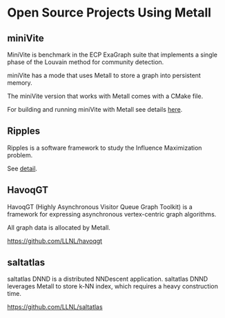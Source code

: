 # Open Source Projects Using Metall

## miniVite

MiniVite is benchmark in the ECP ExaGraph suite that implements a single phase of the Louvain method for community detection.

miniVite has a mode that uses Metall to store a graph into persistent memory.

The miniVite version that works with Metall comes with a CMake file.

For building and running miniVite with Metall see details [here](https://github.com/ECP-ExaGraph/miniVite/tree/metallds2#minivite--metall-and-umap).

## Ripples

Ripples is a software framework to study the Influence Maximization problem.

See [detail](./ripples.md).


## HavoqGT

HavoqGT (Highly Asynchronous Visitor Queue Graph Toolkit) is a framework for expressing asynchronous vertex-centric graph algorithms.

All graph data is allocated by Metall.

https://github.com/LLNL/havoqgt

## saltatlas

saltatlas DNND is a distributed NNDescent application.
saltatlas DNND leverages Metall to store k-NN index, which requires a heavy construction time.

https://github.com/LLNL/saltatlas